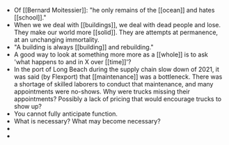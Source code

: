 - Of [[Bernard Moitessier]]: "he only remains of the [[ocean]] and hates [[school]]."
- When we we deal with [[buildings]], we deal with dead people and lose. They make our world more [[solid]]. They are attempts at permanence, at an unchanging immortality.
- "A building is always [[building]] and rebuilding."
- A good way to look at something more more as a [[whole]] is to ask 'what happens to and in X over [[time]]'?
- In the port of Long Beach during the supply chain slow down of 2021, it was said (by Flexport) that [[maintenance]] was a bottleneck. There was a shortage of skilled laborers to conduct that maintenance, and many appointments were no-shows. Why were trucks missing their appointments? Possibly a lack of pricing that would encourage trucks to show up?
- You cannot fully anticipate function.
- What is necessary? What may become necessary?
-
-